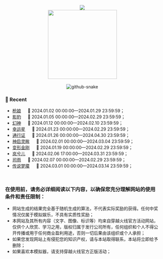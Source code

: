 <div align="center">
	<div>
		<a href="https://cabuda.cn/">
			<img src="https://readme-typing-svg.demolab.com?font=Fira+Code&pause=1000&width=435&lines=console.log(%22Hello%2C%20World%22);&center=true&size=27" />
		</a>
	</div>
	<picture>
		<source media="(prefers-color-scheme: dark)"
			srcset="https://kabutackk.github.io/static/coding.gif" />
		<source media="(prefers-color-scheme: light)"
			srcset="https://kabutackk.github.io/static/developer.svg" height="225px" />
		<img src="https://kabutackk.github.io/static/coding.gif" />
	</picture>
	<div>&nbsp;</div>
	<picture>
		<source media="(prefers-color-scheme: dark)"
			srcset="https://kabutackk.github.io/static/github-contribution-grid-snake-dark.svg" />
		<source media="(prefers-color-scheme: light)"
			srcset="https://kabutackk.github.io/static/github-contribution-grid-snake.svg" />
		<img alt="github-snake"
			src="https://kabutackk.github.io/static/github-contribution-grid-snake-dark.svg" />
	</picture>
</div>


### 📃 Recent
- [枪娘](https://kabutackk.github.io/lottery/qiang_niang/) &emsp; 				📌 2024.01.02 00:00:00—2024.01.29 23:59:59；
- [影豹](https://kabutackk.github.io/lottery/ying_bao/) &emsp; 					📌 2024.01.05 00:00:00—2024.02.29 23:59:59；
- [幻神](https://kabutackk.github.io/lottery/huang_shen/) &emsp; 				📌 2024.01.12 00:00:00—2024.02.10 23:59:59；
- [幸运星](https://kabutackk.github.io/lottery/xing_yun_xing/) &emsp; 			📌 2024.01.23 00:00:00—2024.02.29 23:59:59；
- [通行证](https://kabutackk.github.io/lottery/tong_xing_zheng/) &emsp; 		📌 2024.01.26 00:00:00—2024.04.30 23:59:59；
- [神启灵眸](https://kabutackk.github.io/lottery/ling_mou/) &emsp;   			📌 2024.02.01 00:00:00—2024.03.04 23:59:59；
- [变形金刚](https://kabutackk.github.io/lottery/jin_gang/) &emsp;   			📌 2024.01.19 00:00:00—2024.02.29 23:59:59；
- [岚兮儿](https://kabutackk.github.io/lottery/lan_xi_er/) &emsp;   			📌 2024.02.06 17:00:00—2024.03.31 23:59:59；
- [司雨](https://kabutackk.github.io/lottery/xiang_long/) &emsp;   				📌 2024.02.07 00:00:00—2024.02.29 23:59:59；
- [传说梦魇](https://kabutackk.github.io/lottery/meng_yan/) &emsp;   			📌 2024.03.01 00:00:00—2024.03.14 23:59:59；

&nbsp;&nbsp;&nbsp;
### 在使用前，请务必详细阅读以下内容，以确保您充分理解网站的使用条件和责任限制：

* 网站生成的结果完全基于随机生成的算法，不代表实际奖励的获得。任何中奖情况仅属于模拟娱乐，不具有实质性奖励；
* 本网站及其所有内容（文字、图像、标识等）均来自穿越火线官方活动网站，仅供个人欣赏、学习之用，版权归属于发行公司所有，任何组织和个人不得公开传播或用于任何商业盈利用途，否则一切后果由该组织或个人承担；
* 如果您发现网站上有侵犯您的知识产权，请与本站取得联系，本站将立即给予删除；
* 如果喜欢本模拟器，请支持穿越火线官方正版活动；
